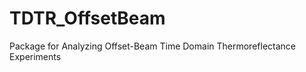 TDTR_OffsetBeam
===============

Package for Analyzing Offset-Beam Time Domain Thermoreflectance Experiments
